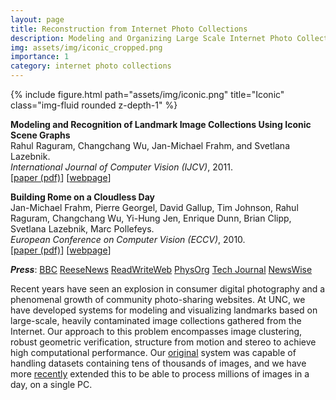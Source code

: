 ```yaml
---
layout: page
title: Reconstruction from Internet Photo Collections 
description: Modeling and Organizing Large Scale Internet Photo Collections
img: assets/img/iconic_cropped.png
importance: 1
category: internet photo collections
---
```


<div class="row">
    <div class="col-sm mt-3 mt-md-0">
        {% include figure.html path="assets/img/iconic.png" title="Iconic" class="img-fluid rounded z-depth-1" %}
    </div>
</div>

<b>Modeling and Recognition of Landmark Image Collections Using Iconic Scene Graphs</b><br>
Rahul Raguram, Changchang Wu, Jan-Michael Frahm, and Svetlana Lazebnik.<br>
<i>International Journal of Computer Vision (IJCV)</i>, 2011.<br>
[<a href="https://rahulraguram.com/assets/pdf/ijcv2011.pdf">paper (pdf)</a>] [<a href="http://www.cs.unc.edu/PhotoCollectionReconstruction">webpage</a>]

<b>Building Rome on a Cloudless Day</b><br>
Jan-Michael Frahm, Pierre Georgel, David Gallup, Tim Johnson, Rahul Raguram, Changchang Wu, Yi-Hung Jen, Enrique Dunn, Brian Clipp, Svetlana Lazebnik, Marc Pollefeys.<br>
<i>European Conference on Computer Vision (ECCV)</i>, 2010.<br>
[<a href="https://rahulraguram.com/assets/pdf/ECCV2010.pdf">paper (pdf)</a>] [<a href="http://www.cs.unc.edu/~jmf/rome_on_a_cloudless_day">webpage</a>]

<i><b>Press</b></i>: <a href="http://www.bbc.co.uk/news/technology-11827854"   target="_blank">BBC</a> <a href="http://reesenews.org/2011/03/29/uncs-computer-program-builds-3-d-models-in-one-day/13304/" target="_blank">ReeseNews</a> <a href="http://www.readwriteweb.com/archives/flickr_rome_3d_double-time.php" target="_blank">ReadWriteWeb</a> <a href="http://www.physorg.com/news/2010-11-worth-thousand-million-words-d.html" target="_blank">PhysOrg</a> <a href="http://www.techjournalsouth.com/2010/11/unc-researchers-create-3d-models-from-online-photo-databases/" target="_blank">Tech Journal</a> <a href="http://www.newswise.com/articles/worth-a-thousand-million-words-researchers-create-3-d-models-from-online-photo-databases">NewsWise</a>

Recent years have seen an explosion in consumer digital photography and a phenomenal growth of community photo-sharing websites. At UNC, we have developed systems for modeling and visualizing landmarks based on large-scale, heavily contaminated image collections gathered from the Internet. Our approach to this problem encompasses image clustering, robust geometric verification, structure from motion and stereo to achieve high computational performance. Our <a href="https://rahulraguram.com/assets/pdf/ijcv2011.pdf">original</a> system was capable of handling datasets containing tens of thousands of images, and we have more <a href="https://rahulraguram.com/assets/pdf/ECCV2010.pdf">recently</a> extended this to be able to process millions of images in a day, on a single PC.

